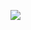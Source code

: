 [![](https://github-readme-stats.vercel.app/api?username=HPaulson&show_icons=true)](https://github.com/HPaulson)
